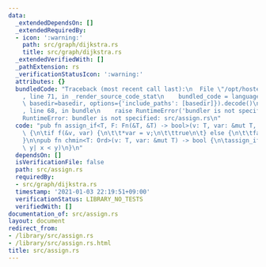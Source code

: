 ```yaml
---
data:
  _extendedDependsOn: []
  _extendedRequiredBy:
  - icon: ':warning:'
    path: src/graph/dijkstra.rs
    title: src/graph/dijkstra.rs
  _extendedVerifiedWith: []
  _pathExtension: rs
  _verificationStatusIcon: ':warning:'
  attributes: {}
  bundledCode: "Traceback (most recent call last):\n  File \"/opt/hostedtoolcache/Python/3.9.1/x64/lib/python3.9/site-packages/onlinejudge_verify/documentation/build.py\"\
    , line 71, in _render_source_code_stat\n    bundled_code = language.bundle(stat.path,\
    \ basedir=basedir, options={'include_paths': [basedir]}).decode()\n  File \"/opt/hostedtoolcache/Python/3.9.1/x64/lib/python3.9/site-packages/onlinejudge_verify/languages/user_defined.py\"\
    , line 68, in bundle\n    raise RuntimeError('bundler is not specified: {}'.format(path.as_posix()))\n\
    RuntimeError: bundler is not specified: src/assign.rs\n"
  code: "pub fn assign_if<T, F: Fn(&T, &T) -> bool>(v: T, var: &mut T, f: F) -> bool\
    \ {\n\tif f(&v, var) {\n\t\t*var = v;\n\t\ttrue\n\t} else {\n\t\tfalse\n\t}\n\
    }\n\npub fn chmin<T: Ord>(v: T, var: &mut T) -> bool {\n\tassign_if(v, var, |x,\
    \ y| x < y)\n}\n"
  dependsOn: []
  isVerificationFile: false
  path: src/assign.rs
  requiredBy:
  - src/graph/dijkstra.rs
  timestamp: '2021-01-03 22:19:51+09:00'
  verificationStatus: LIBRARY_NO_TESTS
  verifiedWith: []
documentation_of: src/assign.rs
layout: document
redirect_from:
- /library/src/assign.rs
- /library/src/assign.rs.html
title: src/assign.rs
---
```

